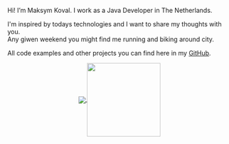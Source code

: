 
Hi! I’m Maksym Koval. I work as a Java Developer in The Netherlands.
 
I'm inspired by todays technologies and I want to share my thoughts with you.  
Any giwen weekend you might find me running and biking around city.  

All code examples and other projects you can find here in my [GitHub](https://github.com/srcmaxim/).

<p align="center">
  <a href="https://github.com/srcmaxim?tab=repositories">
    <img
      align="center"
      src="https://github-readme-stats.vercel.app/api/top-langs/?username=srcmaxim&layout=compact"
    />
  </a>
  <a href="https://github.com/srcmaxim?tab=repositories">
    <img
      align="center"
      height="165"
      src="https://github-readme-stats.vercel.app/api?username=srcmaxim&count_private=true&show_icons=true&custom_title=Github%20Status&hide=issues"
    />
  </a>
</p>
